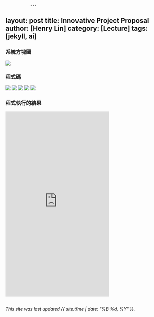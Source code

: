                ---
layout: post
title: Innovative Project Proposal
author: [Henry Lin]
category: [Lecture]
tags: [jekyll, ai]
---

### 系統方塊圖
![](https://raw.githubusercontent.com/Henry911222/MCU-project/main/images/4.drawio.png)
### 程式碼
![](https://raw.githubusercontent.com/Henry911222/MCU-project/main/images/3.drawio.png)
![](https://raw.githubusercontent.com/Henry911222/MCU-project/main/images/4.drawio.png)
![](https://raw.githubusercontent.com/Henry911222/MCU-project/main/images/4.drawio%20(1).png)
![](https://raw.githubusercontent.com/Henry911222/MCU-project/main/images/4.drawio%20(2).png)
![](https://raw.githubusercontent.com/Henry911222/MCU-project/main/images/4.drawio%20(3).png)
### 程式執行的結果
<iframe width="329" height="586" src="https://www.youtube.com/embed/d5btJoQtfNM" title="2023年5月21日" frameborder="0" allow="accelerometer; autoplay; clipboard-write; encrypted-media; gyroscope; picture-in-picture; web-share" allowfullscreen></iframe>
<br>
<br>

*This site was last updated {{ site.time | date: "%B %d, %Y" }}.*


